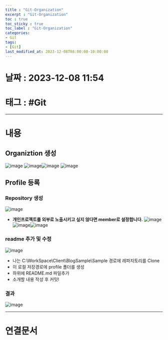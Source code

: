 ```yaml
---
title : "Git-Organization"
excerpt : "Git-Organization"
toc : true
toc_sticky : true
toc_label : "Git-Organization"
categories:
- Git
tags:
- [Git]
last_modified_at: 2023-12-08T08:00:00-10:00:00
---
```


# 날짜 : 2023-12-08 11:54

# 태그 : #Git
---

# 내용

## Organiztion 생성
![image](./../../assets/images/CreateOrganization_1.png)
![image](./../../assets/images/CreateOrganization_2.png)![image](./../../assets/images/CreateOrganization_3.png)
![image](./../../assets/images/CreateOrganization_4.png)

## Profile 등록

### Repository 생성
![image](./../../assets/images/CreateReadMe_1.png)
- **개인프로젝트를 외부로 노출시키고 싶지 않다면 member로 설정합니다.**
![image](./../../assets/images/CreateReadMe_2.png)![image](./../../assets/images/CreateReadMe_3.png)![image](./../../assets/images/CreateReadMe_4.png)

### readme 추가 및 수정
![image](./../../assets/images/CreateReadMe_5.png)
- 나는 C:\WorkSpace\Client\BlogSample\Sample 경로에 레파지토리를 Clone
- 이 로컬 저장경로에 profile 폴더를 생성 
- 하위에 README.md 파일추가 
- 소개할 내용 작성 후 커밋!

### 결과
![image](./../../assets/images/OrganizationResult.png)

---

# 연결문서
